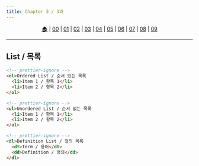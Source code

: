 ```yaml
---
title: Chapter 3 / 3과
---
```


<p id="menu" align="center">
  <a href="https://ut-aaronkr.github.io/python-crash-course" title="Home">🏠</a> |
  <a href="00.html" title="Introduction / 소개">00</a> |
  <a href="01.html" title="Structure / 구조">01</a> |
  <a href="02.html" title="Text / 텍스트">02</a> |
  <a href="03.html" title="Lists / 리스트">03</a> |
  <a href="04.html" title="Links / 링크">04</a> |
  <a href="05.html" title="Images / 이미지">05</a> |
  <a href="06.html" title="Tables / 테이블">06</a> |
  <a href="07.html" title="Forms / 폼">07</a> |
  <a href="08.html" title="Extra Markup / 추가 마크업">08</a> |
  <a href="09.html" title="Flash, Video, Audio / 플래시, 비디오, 오디오">09</a>
</p>

---

## List / 목록

```html
<!-- prettier-ignore -->
<ol>Ordered List / 순서 있는 목록
  <li>Item 1 / 항목 1</li>
  <li>Item 2 / 항목 2</li>
</ol>

<!-- prettier-ignore -->
<ul>Unordered List / 순서 없는 목록
  <li>Item 1 / 항목 1</li>
  <li>Item 2 / 항목 2</li>
</ul>

<!-- prettier-ignore -->
<dl>Definition List / 정의 목록
  <dt>Term / 용어</dt>
  <dd>Definition / 정의</dd>
</dl>
```
